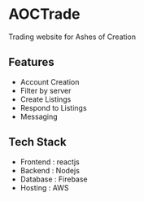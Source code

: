 # AOCTrade
Trading website for Ashes of Creation
## Features
- Account Creation
- Filter by server
- Create Listings
- Respond to Listings
- Messaging

## Tech Stack
- Frontend : reactjs
- Backend : Nodejs
- Database : Firebase
- Hosting : AWS

